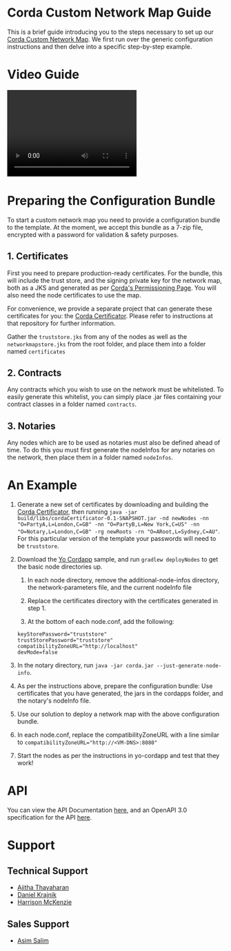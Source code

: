 # Corda Custom Network Map Guide

This is a brief guide introducing you to the steps necessary to set up our [Corda Custom Network Map](https://azuremarketplace.microsoft.com/en-us/marketplace/apps/bcs-technology.bcs-corda-netmap?tab=Overview). We first run over the generic configuration instructions and then delve into a specific step-by-step example.

# Video Guide

<video controls
       src="output.mp4"
       type="video/mp4"
       width="300"
       height="200">
    <a href="output.mp4">Download Here</a>
</video>

# Preparing the Configuration Bundle

To start a custom network map you need to provide a configuration bundle to the template. At the moment, we accept this bundle as a 7-zip file, encrypted with a password for validation & safety purposes. 

## 1. Certificates

First you need to prepare production-ready certificates. For the bundle, this will include the trust store, and the signing private key for the network map, both as a JKS and generated as per [Corda's Permissioning Page](https://docs.corda.net/releases/release-V3.1/permissioning.html). You will also need the node certificates to use the map.

For convenience, we provide a separate project that can generate these certificates for you: the [Corda Certificator](https://github.com/BCSTech-CordaTeam/cordaCertificator). Please refer to instructions at that repository for further information.

Gather the `truststore.jks` from any of the nodes as well as the `networkmapstore.jks` from the root folder, and place them into a folder named `certificates`

## 2. Contracts

Any contracts which you wish to use on the network must be whitelisted. To easily generate this whitelist, you can simply place  .jar files containing your contract classes in a folder named `contracts`.

## 3. Notaries

Any nodes which are to be used as notaries must also be defined ahead of time. To do this you must first generate the nodeInfos for any notaries on the network, then place them in a folder named `nodeInfos`.

# An Example

1. Generate a new set of certificates by downloading and building the [Corda Certificator](https://github.com/BCSTech-CordaTeam/cordaCertificator), then running `java -jar build/libs/cordaCertificator-0.1-SNAPSHOT.jar -nd newNodes -nn "O=PartyA,L=London,C=GB" -nn "O=PartyB,L=New York,C=US" -nn "O=Notary,L=London,C=GB" -rg newRoots -rn "O=ARoot,L=Sydney,C=AU"`. For this particular version of the template your passwords will need to be `truststore`.
 
2. Download the [Yo Cordapp]() sample, and run `gradlew deployNodes` to get the basic node directories up.
 
   1. In each node directory, remove the additional-node-infos directory, the network-parameters file, and the current nodeInfo file
   
   2. Replace the certificates directory with the certificates generated in step 1.
   
   3. At the bottom of each node.conf, add the following:
   ```
   keyStorePassword="truststore"
   trustStorePassword="truststore"
   compatibilityZoneURL="http://localhost"
   devMode=false
   ```
 
3. In the notary directory, run `java -jar corda.jar --just-generate-node-info`.

4. As per the instructions above, prepare the configuration bundle: Use certificates that you have generated, the jars in the cordapps folder, and the notary's nodeInfo file.

5. Use our solution to deploy a network map with the above configuration bundle.

6. In each node.conf, replace the compatibilityZoneURL with a line similar to `compatibilityZoneURL="http://<VM-DNS>:8080"`

7. Start the nodes as per the instructions in yo-cordapp and test that they work!

# API

You can view the API Documentation [here](./openapi.html), and an OpenAPI 3.0 specification for the API [here](./cordanetworkmapapi.yaml).

# Support

## Technical Support

 * [Ajitha Thayaharan](mailto:Ajitha.Thayaharan@bcstechnology.com.au)
 * [Daniel Krajnik](mailto:Daniel.Krajnik@bcstechnology.com.au)
 * [Harrison McKenzie](mailto:Harrison.McKenzie@bcstechnology.com.au)

## Sales Support

 * [Asim Salim](mailto:Asim.Salim@bcstechnology.com.au)
